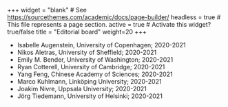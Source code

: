 +++
widget = "blank"  # See https://sourcethemes.com/academic/docs/page-builder/
headless = true  # This file represents a page section.
active = true  # Activate this widget? true/false
title = "Editorial board"
weight=20
+++

* Isabelle Augenstein, University of Copenhagen; 2020-2021
* Nikos Aletras, University of Sheffield; 2020-2021
* Emily M. Bender, University of Washington; 2020-2021
* Ryan Cotterell, University of Cambridge; 2020-2021
* Yang Feng, Chinese Academy of Sciences; 2020-2021
* Marco Kuhlmann, Linköping University; 2020-2021
* Joakim Nivre, Uppsala University; 2020-2021
* Jörg Tiedemann, University of Helsinki; 2020-2021

